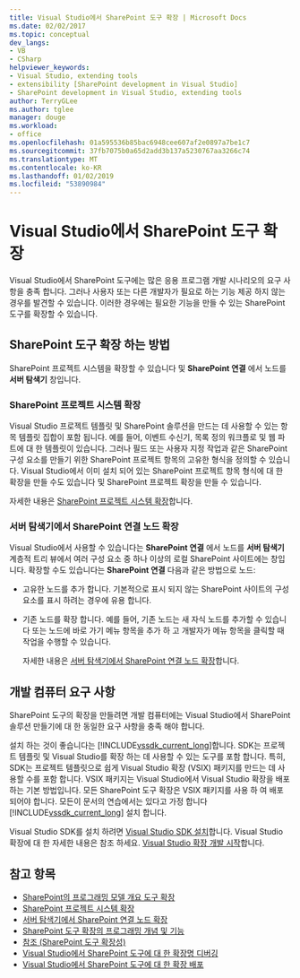 ```yaml
---
title: Visual Studio에서 SharePoint 도구 확장 | Microsoft Docs
ms.date: 02/02/2017
ms.topic: conceptual
dev_langs:
- VB
- CSharp
helpviewer_keywords:
- Visual Studio, extending tools
- extensibility [SharePoint development in Visual Studio]
- SharePoint development in Visual Studio, extending tools
author: TerryGLee
ms.author: tglee
manager: douge
ms.workload:
- office
ms.openlocfilehash: 01a595536b85bac6948cee607af2e0897a7be1c7
ms.sourcegitcommit: 37fb7075b0a65d2add3b137a5230767aa3266c74
ms.translationtype: MT
ms.contentlocale: ko-KR
ms.lasthandoff: 01/02/2019
ms.locfileid: "53890984"
---
```

# <a name="extend-the-sharepoint-tools-in-visual-studio"></a>Visual Studio에서 SharePoint 도구 확장
  Visual Studio에서 SharePoint 도구에는 많은 응용 프로그램 개발 시나리오의 요구 사항을 충족 합니다. 그러나 사용자 또는 다른 개발자가 필요로 하는 기능 제공 하지 않는 경우를 발견할 수 있습니다. 이러한 경우에는 필요한 기능을 만들 수 있는 SharePoint 도구를 확장할 수 있습니다.

## <a name="how-to-extend-the-sharepoint-tools"></a>SharePoint 도구 확장 하는 방법
 SharePoint 프로젝트 시스템을 확장할 수 있습니다 및 **SharePoint 연결** 에서 노드를 **서버 탐색기** 창입니다.

### <a name="extend-the-sharepoint-project-system"></a>SharePoint 프로젝트 시스템 확장
 Visual Studio 프로젝트 템플릿 및 SharePoint 솔루션을 만드는 데 사용할 수 있는 항목 템플릿 집합이 포함 됩니다. 예를 들어, 이벤트 수신기, 목록 정의 워크플로 및 웹 파트에 대 한 템플릿이 있습니다. 그러나 필드 또는 사용자 지정 작업과 같은 SharePoint 구성 요소를 만들기 위한 SharePoint 프로젝트 항목의 고유한 형식을 정의할 수 있습니다. Visual Studio에서 이미 설치 되어 있는 SharePoint 프로젝트 항목 형식에 대 한 확장을 만들 수도 있습니다 및 SharePoint 프로젝트 확장을 만들 수 있습니다.

 자세한 내용은 [SharePoint 프로젝트 시스템 확장](../sharepoint/extending-the-sharepoint-project-system.md)합니다.

### <a name="extend-the-sharepoint-connections-node-in-server-explorer"></a>서버 탐색기에서 SharePoint 연결 노드 확장
 Visual Studio에서 사용할 수 있습니다는 **SharePoint 연결** 에서 노드를 **서버 탐색기** 계층적 트리 뷰에서 여러 구성 요소 중 하나 이상의 로컬 SharePoint 사이트에는 창입니다. 확장할 수도 있습니다는 **SharePoint 연결** 다음과 같은 방법으로 노드:

- 고유한 노드를 추가 합니다. 기본적으로 표시 되지 않는 SharePoint 사이트의 구성 요소를 표시 하려는 경우에 유용 합니다.

- 기존 노드를 확장 합니다. 예를 들어, 기존 노드는 새 자식 노드를 추가할 수 있습니다 또는 노드에 바로 가기 메뉴 항목을 추가 하 고 개발자가 메뉴 항목을 클릭할 때 작업을 수행할 수 있습니다.

  자세한 내용은 [서버 탐색기에서 SharePoint 연결 노드 확장](../sharepoint/extending-the-sharepoint-connections-node-in-server-explorer.md)합니다.

## <a name="development-computer-requirements"></a>개발 컴퓨터 요구 사항
 SharePoint 도구의 확장을 만들려면 개발 컴퓨터에는 Visual Studio에서 SharePoint 솔루션 만들기에 대 한 동일한 요구 사항을 충족 해야 합니다.

 설치 하는 것이 좋습니다는 [!INCLUDE[vssdk_current_long](../sharepoint/includes/vssdk-current-long-md.md)]합니다. SDK는 프로젝트 템플릿 및 Visual Studio를 확장 하는 데 사용할 수 있는 도구를 포함 합니다. 특히, SDK는 프로젝트 템플릿으로 쉽게 Visual Studio 확장 (VSIX) 패키지를 만드는 데 사용할 수를 포함 합니다. VSIX 패키지는 Visual Studio에서 Visual Studio 확장을 배포 하는 기본 방법입니다. 모든 SharePoint 도구 확장은 VSIX 패키지를 사용 하 여 배포 되어야 합니다. 모든이 문서의 연습에서는 있다고 가정 합니다 [!INCLUDE[vssdk_current_long](../sharepoint/includes/vssdk-current-long-md.md)] 설치 합니다.

 Visual Studio SDK를 설치 하려면 [Visual Studio SDK 설치](../extensibility/installing-the-visual-studio-sdk.md)합니다. Visual Studio 확장에 대 한 자세한 내용은 참조 하세요. [Visual Studio 확장 개발 시작](../extensibility/starting-to-develop-visual-studio-extensions.md)합니다.

## <a name="see-also"></a>참고 항목

- [SharePoint의 프로그래밍 모델 개요 도구 확장](../sharepoint/overview-of-the-programming-model-of-sharepoint-tools-extensions.md)
- [SharePoint 프로젝트 시스템 확장](../sharepoint/extending-the-sharepoint-project-system.md)
- [서버 탐색기에서 SharePoint 연결 노드 확장](../sharepoint/extending-the-sharepoint-connections-node-in-server-explorer.md)
- [SharePoint 도구 확장의 프로그래밍 개념 및 기능](../sharepoint/programming-concepts-and-features-for-sharepoint-tools-extensions.md)
- [참조 &#40;SharePoint 도구 확장성&#41;](../sharepoint/reference-sharepoint-tools-extensibility.md)
- [Visual Studio에서 SharePoint 도구에 대 한 확장명 디버깅](../sharepoint/debugging-extensions-for-the-sharepoint-tools-in-visual-studio.md)
- [Visual Studio에서 SharePoint 도구에 대 한 확장 배포](../sharepoint/deploying-extensions-for-the-sharepoint-tools-in-visual-studio.md)
